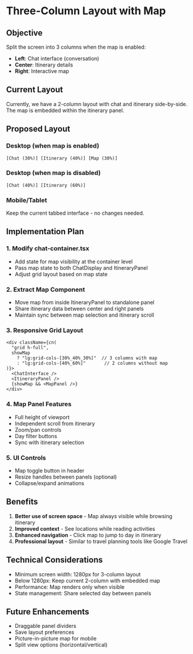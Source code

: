# Three-Column Layout with Map

## Objective
Split the screen into 3 columns when the map is enabled:
- **Left**: Chat interface (conversation)
- **Center**: Itinerary details
- **Right**: Interactive map

## Current Layout
Currently, we have a 2-column layout with chat and itinerary side-by-side. The map is embedded within the itinerary panel.

## Proposed Layout

### Desktop (when map is enabled)
```
[Chat (30%)] [Itinerary (40%)] [Map (30%)]
```

### Desktop (when map is disabled)
```
[Chat (40%)] [Itinerary (60%)]
```

### Mobile/Tablet
Keep the current tabbed interface - no changes needed.

## Implementation Plan

### 1. Modify chat-container.tsx
- Add state for map visibility at the container level
- Pass map state to both ChatDisplay and ItineraryPanel
- Adjust grid layout based on map state

### 2. Extract Map Component
- Move map from inside ItineraryPanel to standalone panel
- Share itinerary data between center and right panels
- Maintain sync between map selection and itinerary scroll

### 3. Responsive Grid Layout
```tsx
<div className={cn(
  "grid h-full",
  showMap 
    ? "lg:grid-cols-[30%_40%_30%]"  // 3 columns with map
    : "lg:grid-cols-[40%_60%]"       // 2 columns without map
)}>
  <ChatInterface />
  <ItineraryPanel />
  {showMap && <MapPanel />}
</div>
```

### 4. Map Panel Features
- Full height of viewport
- Independent scroll from itinerary
- Zoom/pan controls
- Day filter buttons
- Sync with itinerary selection

### 5. UI Controls
- Map toggle button in header
- Resize handles between panels (optional)
- Collapse/expand animations

## Benefits
1. **Better use of screen space** - Map always visible while browsing itinerary
2. **Improved context** - See locations while reading activities
3. **Enhanced navigation** - Click map to jump to day in itinerary
4. **Professional layout** - Similar to travel planning tools like Google Travel

## Technical Considerations
- Minimum screen width: 1280px for 3-column layout
- Below 1280px: Keep current 2-column with embedded map
- Performance: Map renders only when visible
- State management: Share selected day between panels

## Future Enhancements
- Draggable panel dividers
- Save layout preferences
- Picture-in-picture map for mobile
- Split view options (horizontal/vertical)